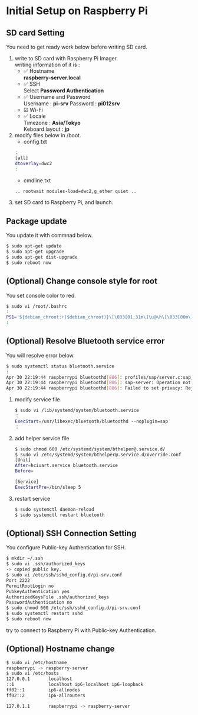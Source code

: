 # Initial Setup on Raspberry Pi
## SD card Setting
You need to get ready work below before writing SD card.
1. write to SD card with Raspberry Pi Imager.  
writing information of it is :  
    - &#9989; Hostname  
    **raspberry-server.local**
    - &#9989; SSH  
    Select **Password Authentication**
    - &#9989; Username and Password  
    Username : **pi-srv**
    Password : **pi012srv**
    - &#9745; Wi-Fi
    - &#9989; Locale  
    Timezone : **Asia/Tokyo**  
    Keboard layout : **jp**
1. modify files below in /boot.
    - config.txt  
    ```sh
    :  
    [all]  
    dtoverlay=dwc2  
    :
    ```
    - cmdline.txt  
    ```sh
    .. rootwait modules-load=dwc2,g_ether quiet ..
    ```
1. set SD card to Raspberry Pi, and launch.


## Package update
You update it with commnad below.
```sh
$ sudo apt-get update
$ sudo apt-get upgrade
$ sudo apt-get dist-upgrade
$ sudo reboot now
```

## (Optional) Change console style for root
You set console color to red.
```sh
$ sudo vi /root/.bashrc
:
PS1='${debian_chroot:+($debian_chroot)}\[\033[01;31m\]\u@\h\[\033[00m\]:\[\033[01;34m\]\w \$\[\033[00m\] '
:
```

## (Optional) Resolve Bluetooth service error
You will resolve error below.
```sh
$ sudo systemctl status bluetooth.service
:
Apr 30 22:19:44 raspberrypi bluetoothd[886]: profiles/sap/server.c:sap_server_register() Sap driver initialization failed.
Apr 30 22:19:44 raspberrypi bluetoothd[886]: sap-server: Operation not permitted (1)
Apr 30 22:19:44 raspberrypi bluetoothd[886]: Failed to set privacy: Rejected (0x0b)
```
1. modify service file
    ```sh
    $ sudo vi /lib/systemd/system/bluetooth.service
    ：
    ExecStart=/usr/libexec/bluetooth/bluetoothd --noplugin=sap
    ：
    ```
1. add helper service file
    ```sh
    $ sudo chmod 600 /etc/systemd/system/bthelper@.service.d/
    $ sudo vi /etc/systemd/system/bthelper@.service.d/override.conf
    [Unit]
    After=hciuart.service bluetooth.service
    Before=
    
    [Service]
    ExecStartPre=/bin/sleep 5
    ```
1. restart service
    ```sh
    $ sudo systemctl daemon-reload
    $ sudo systemctl restart bluetooth
    ```

## (Optional) SSH Connection Setting
You configure Public-key Authentication for SSH.
```sh
$ mkdir ~/.ssh
$ sudo vi .ssh/authorized_keys
-> copied public key.
$ sudo vi /etc/ssh/sshd_config.d/pi-srv.conf
Port 2222
PermitRootLogin no
PubkeyAuthentication yes
AuthorizedKeysFile .ssh/authorized_keys
PasswordAuthentication no
$ sudo chmod 600 /etc/ssh/sshd_config.d/pi-srv.conf
$ sudo systemctl restart sshd
$ sudo reboot now
```

try to connect to Raspberry Pi with Public-key Authentication.

## (Optional) Hostname change
```sh
$ sudo vi /etc/hostname
raspberrypi -> raspberry-server
$ sudo vi /etc/hosts
127.0.0.1       localhost
::1             localhost ip6-localhost ip6-loopback
ff02::1         ip6-allnodes
ff02::2         ip6-allrouters

127.0.1.1       raspberrypi -> raspberry-server
```
